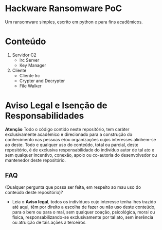 # Hackware Ransomware PoC

Um ransomware simples, escrito em python e para fins acadêmicos.

# Conteúdo

1. Servidor C2
   - Irc Server
   - Key Manager
2. Cliente
   - Cliente Irc
   - Crypter and Decrypter
   - File Walker

# Aviso Legal e Isenção de Responsabilidades

**Atenção**
Todo o código contido neste repositório, tem caráter exclusivamente acadêmico e direcionado para a construção do conhecimento nas pessoas e/ou organizações cujos interesses alinhem-se ao deste.
Todo e qualquer uso do conteúdo, total ou parcial, deste repositório, é de exclusiva responsabilidade do indivíduo autor de tal ato e sem qualquer incentivo, conexão, apoio ou co-autoria do desenvolvedor ou mantenedor deste repositório.

## FAQ

(Qualquer pergunta que possa ser feita, em respeito ao mau uso do conteúdo deste repositório)?

- Leia o **Aviso legal**, todos os indivíduos cujo interesse tenha lhes trazido até aqui, têm por direito a escolha de fazer ou não uso deste conteúdo, para o bem ou para o mal, sem qualquer coação, psicológica, moral ou física, responsabilizando-se exclusivamente por tal ato, sem inerência ou atruição de tais ações a terceiros.

